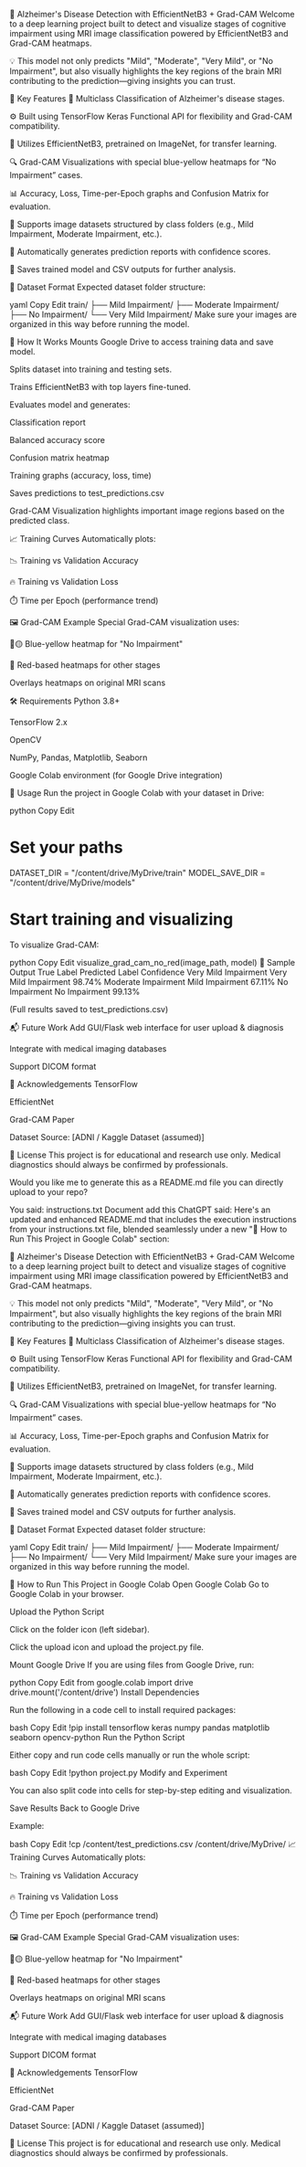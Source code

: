 🧠 Alzheimer's Disease Detection with EfficientNetB3 + Grad-CAM
Welcome to a deep learning project built to detect and visualize stages of cognitive impairment using MRI image classification powered by EfficientNetB3 and Grad-CAM heatmaps.

💡 This model not only predicts "Mild", "Moderate", "Very Mild", or "No Impairment", but also visually highlights the key regions of the brain MRI contributing to the prediction—giving insights you can trust.

🚀 Key Features
🧠 Multiclass Classification of Alzheimer's disease stages.

⚙️ Built using TensorFlow Keras Functional API for flexibility and Grad-CAM compatibility.

🧰 Utilizes EfficientNetB3, pretrained on ImageNet, for transfer learning.

🔍 Grad-CAM Visualizations with special blue-yellow heatmaps for “No Impairment” cases.

📊 Accuracy, Loss, Time-per-Epoch graphs and Confusion Matrix for evaluation.

📁 Supports image datasets structured by class folders (e.g., Mild Impairment, Moderate Impairment, etc.).

🧪 Automatically generates prediction reports with confidence scores.

💾 Saves trained model and CSV outputs for further analysis.

📂 Dataset Format
Expected dataset folder structure:

yaml
Copy
Edit
train/
├── Mild Impairment/
├── Moderate Impairment/
├── No Impairment/
└── Very Mild Impairment/
Make sure your images are organized in this way before running the model.

🧪 How It Works
Mounts Google Drive to access training data and save model.

Splits dataset into training and testing sets.

Trains EfficientNetB3 with top layers fine-tuned.

Evaluates model and generates:

Classification report

Balanced accuracy score

Confusion matrix heatmap

Training graphs (accuracy, loss, time)

Saves predictions to test_predictions.csv

Grad-CAM Visualization highlights important image regions based on the predicted class.

📈 Training Curves
Automatically plots:

📉 Training vs Validation Accuracy

🔥 Training vs Validation Loss

⏱️ Time per Epoch (performance trend)

🖼️ Grad-CAM Example
Special Grad-CAM visualization uses:

🔵🟡 Blue-yellow heatmap for "No Impairment"

🔴 Red-based heatmaps for other stages

Overlays heatmaps on original MRI scans

🛠 Requirements
Python 3.8+

TensorFlow 2.x

OpenCV

NumPy, Pandas, Matplotlib, Seaborn

Google Colab environment (for Google Drive integration)

📌 Usage
Run the project in Google Colab with your dataset in Drive:

python
Copy
Edit
# Set your paths
DATASET_DIR = "/content/drive/MyDrive/train"
MODEL_SAVE_DIR = "/content/drive/MyDrive/models"

# Start training and visualizing
To visualize Grad-CAM:

python
Copy
Edit
visualize_grad_cam_no_red(image_path, model)
🧠 Sample Output
True Label	Predicted Label	Confidence
Very Mild Impairment	Very Mild Impairment	98.74%
Moderate Impairment	Mild Impairment	67.11%
No Impairment	No Impairment	99.13%

(Full results saved to test_predictions.csv)

📬 Future Work
Add GUI/Flask web interface for user upload & diagnosis

Integrate with medical imaging databases

Support DICOM format

🙌 Acknowledgements
TensorFlow

EfficientNet

Grad-CAM Paper

Dataset Source: [ADNI / Kaggle Dataset (assumed)]

📜 License
This project is for educational and research use only. Medical diagnostics should always be confirmed by professionals.

Would you like me to generate this as a README.md file you can directly upload to your repo?

You said:
instructions.txt
Document
add this
ChatGPT said:
Here's an updated and enhanced README.md that includes the execution instructions from your instructions.txt file, blended seamlessly under a new "🧪 How to Run This Project in Google Colab" section:

🧠 Alzheimer's Disease Detection with EfficientNetB3 + Grad-CAM
Welcome to a deep learning project built to detect and visualize stages of cognitive impairment using MRI image classification powered by EfficientNetB3 and Grad-CAM heatmaps.

💡 This model not only predicts "Mild", "Moderate", "Very Mild", or "No Impairment", but also visually highlights the key regions of the brain MRI contributing to the prediction—giving insights you can trust.

🚀 Key Features
🧠 Multiclass Classification of Alzheimer's disease stages.

⚙️ Built using TensorFlow Keras Functional API for flexibility and Grad-CAM compatibility.

🧰 Utilizes EfficientNetB3, pretrained on ImageNet, for transfer learning.

🔍 Grad-CAM Visualizations with special blue-yellow heatmaps for “No Impairment” cases.

📊 Accuracy, Loss, Time-per-Epoch graphs and Confusion Matrix for evaluation.

📁 Supports image datasets structured by class folders (e.g., Mild Impairment, Moderate Impairment, etc.).

🧪 Automatically generates prediction reports with confidence scores.

💾 Saves trained model and CSV outputs for further analysis.

📂 Dataset Format
Expected dataset folder structure:

yaml
Copy
Edit
train/
├── Mild Impairment/
├── Moderate Impairment/
├── No Impairment/
└── Very Mild Impairment/
Make sure your images are organized in this way before running the model.

🧪 How to Run This Project in Google Colab
Open Google Colab
Go to Google Colab in your browser.

Upload the Python Script

Click on the folder icon (left sidebar).

Click the upload icon and upload the project.py file.

Mount Google Drive
If you are using files from Google Drive, run:

python
Copy
Edit
from google.colab import drive
drive.mount('/content/drive')
Install Dependencies

Run the following in a code cell to install required packages:

bash
Copy
Edit
!pip install tensorflow keras numpy pandas matplotlib seaborn opencv-python
Run the Python Script

Either copy and run code cells manually or run the whole script:

bash
Copy
Edit
!python project.py
Modify and Experiment

You can also split code into cells for step-by-step editing and visualization.

Save Results Back to Google Drive

Example:

bash
Copy
Edit
!cp /content/test_predictions.csv /content/drive/MyDrive/
📈 Training Curves
Automatically plots:

📉 Training vs Validation Accuracy

🔥 Training vs Validation Loss

⏱️ Time per Epoch (performance trend)

🖼️ Grad-CAM Example
Special Grad-CAM visualization uses:

🔵🟡 Blue-yellow heatmap for "No Impairment"

🔴 Red-based heatmaps for other stages

Overlays heatmaps on original MRI scans

📬 Future Work
Add GUI/Flask web interface for user upload & diagnosis

Integrate with medical imaging databases

Support DICOM format

🙌 Acknowledgements
TensorFlow

EfficientNet

Grad-CAM Paper

Dataset Source: [ADNI / Kaggle Dataset (assumed)]

📜 License
This project is for educational and research use only. Medical diagnostics should always be confirmed by professionals.
